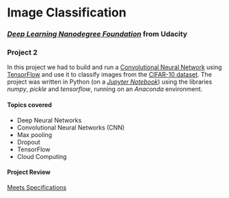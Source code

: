 #  Image Classification

### [_**Deep Learning Nanodegree Foundation**_](https://www.udacity.com/course/deep-learning-nanodegree-foundation--nd101) from Udacity

### **Project 2**

In this project we had to build and run a [Convolutional Neural Network](https://en.wikipedia.org/wiki/Convolutional_neural_network) using [TensorFlow](https://www.tensorflow.org/) and use it to classify images from the [CIFAR-10 dataset](https://www.cs.toronto.edu/~kriz/cifar.html). The project was written in Python (on a [_Jupyter Notebook_](dlnd_image_classification.ipynb)) using the libraries _numpy_, _pickle_ and _tensorflow_, running on an _Anaconda_ environment.

#### Topics covered

- Deep Neural Networks
- Convolutional Neural Networks (CNN)
- Max pooling
- Dropout
- TensorFlow
- Cloud Computing

#### Project Review

[Meets Specifications](https://review.udacity.com/#!/reviews/395739/shared)
